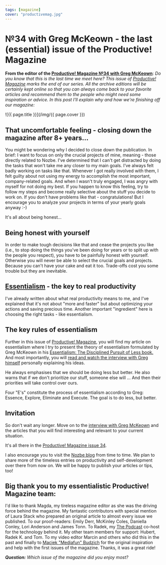 ```yaml
---
tags: [magazine]
cover: "productivemag.jpg"
---
```


# №34 with Greg McKeown - the last (essential) issue of the Productive! Magazine

**From the editor of the [Productive! Magazine №34 with Greg McKeown][34]**: *Do you know that this is the last time we meet here? This issue of [Productive! Magazine][pm] marks the end of our series. All the archive editions will be certainly kept online so that you can always come back to your favorite articles and recommend them to the people who might need some inspiration or advice. In this post I'll explain why and how we're finishing off our magazine:*

<!--More-->

![{{ page.title }}](/img/{{ page.cover }})

## That uncomfortable feeling - closing down the magazine after 8+ years...

You might be wondering why I decided to close down the publication. In brief: I want to focus on only the crucial projects of mine, meaning - those directly related to Nozbe. I’ve determined that I can't get distracted by doing the tasks that won't take me any closer to my main goals. I’ve always felt badly working on tasks like that. Whenever I got really involved with them, I felt guilty about not using my energy to accomplish the most important, company-related goals. And when I wasn't truly engaged, I was angry with myself for not doing my best. If you happen to know this feeling, try to follow my steps and become really selective about the stuff you decide to work on. If you don't have problems like that - congratulations! But I encourage you to analyze your projects in terms of your yearly goals anyway :-)

It's all about being honest...

## Being honest with yourself

In order to make tough decisions like that and cease the projects you like (i.e., to stop doing the things you've been doing for years or to split up with the people you respect), you have to be painfully honest with yourself. Otherwise you will never be able to select the crucial goals and projects. Because you can't have your cake and eat it too. Trade-offs cost you some trouble but they are inevitable.

## [Essentialism][ess] - the key to real productivity

I've already written about what real productivity means to me, and I've explained that it's not about "more and faster" but about optimizing your actions and saving precious time. Another important "ingredient" here is choosing the right tasks - like essentialism.

## The key rules of essentialism

Further in this issue of [Productive! Magazine][34], you will find my article on essentialism where I try to present the theory of essentialism formulated by Greg McKeown in his [Essentialism: The Disciplined Pursuit of Less book.][ess] And most importantly, you will [read and watch the interview with Greg himself][g] personally explaining his ideas.

He always emphasises that we should be doing less but better. He also warns that if we don't prioritize our stuff, someone else will ... And then their priorities will take control over ours.

Four "E's" constitute the process of essentialism according to Greg: Essence, Explore, Eliminate and Execute. The goal is to do less, but better.

## Invitation

So don't wait any longer. Move on to the [interview with Greg McKeown][g] and the articles that you will find interesting and relevant to your current situation.

It's all there in the [Productive! Magazine issue 34][34].

I also encourage you to visit the [Nozbe blog][bl] from time to time. We plan to share more of the timeless entries on productivity and self-development over there from now on. We will be happy to publish your articles or tips, too!

## Big thank you to my essentialistic Productive! Magazine team:

I'd like to thank Magda, my tireless magazine editor as she was the driving force behind the magazine. My fantastic contributors with special mention of Laura Stack who prepared an original article to almost every issue we published. To our proof-readers: Emily Derr, McKinley Coles, Daniella Conley, Lori Anderson and James Tonn. To Radek, my [The Podcast](/podcast) co-host for the technology behind it. My other team members for support: Hubert, Radek K. and Tom. To my video editor Marcin and others who did this in the past and finally to [Maciek "Mediafun" Budzich](http://Mediafun.pl) for the original inspiration and help with the first issues of the magazine. Thanks, it was a great ride!

***Question:*** *Which issue of the magazine did you enjoy most?*

[d]: http://db.tt/kD7Liux
[t]: https://twitter.com/MSliwinski
[p]: /podcast
[n]: https://michael.gratis/nozbe
[r]: https://michael.gratis/radex
[i]: https://michael.gratis/thepodcast
[o]: https://michael.gratis/ipadonly
[g]: https://sliwinski.com/greg-mckeown/

[bl]: https://nozbe.com/blog/
[ess]: https://sliwinski.com/essentialism/
[pm]: http://productivemag.com/
[34]: http://productivemag.com/34/